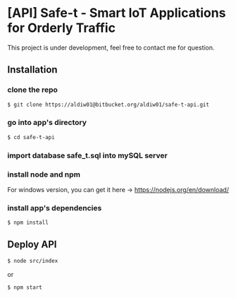 # [API] Safe-t - Smart IoT Applications for Orderly Traffic
This project is under development, feel free to contact me for question.

## Installation

### clone the repo
``` bash
$ git clone https://aldiw01@bitbucket.org/aldiw01/safe-t-api.git
```

### go into app's directory
``` bash
$ cd safe-t-api
```

### import database safe_t.sql into mySQL server

### install node and npm
For windows version, you can get it here -> https://nodejs.org/en/download/ 

### install app's dependencies
``` bash
$ npm install
```

## Deploy API
``` bash
$ node src/index
```
or
``` bash
$ npm start
```

